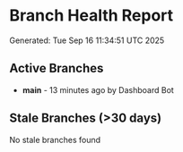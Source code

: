 # Branch Health Report
Generated: Tue Sep 16 11:34:51 UTC 2025

## Active Branches
- **main** - 13 minutes ago by Dashboard Bot

## Stale Branches (>30 days)
No stale branches found
